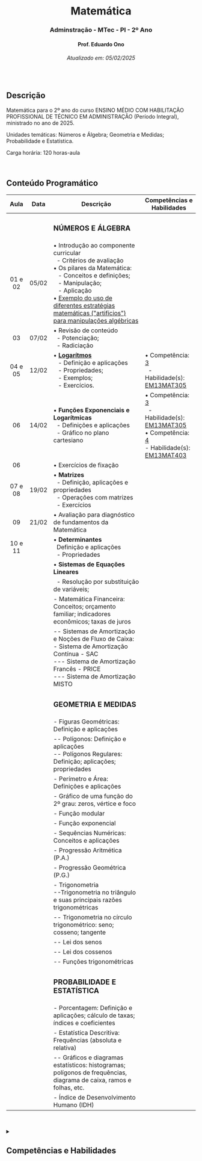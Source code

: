<h1 align="center">Matemática</h1>
<h3 align="center">Adminstração - MTec - PI - 2º Ano</h3>
<h4 align="center">Prof. Eduardo Ono</h4>
<h6 align="center">Atualizado em: 05/02/2025</h6>

&nbsp;

## Descrição

Matemática para o 2º ano do curso ENSINO MÉDIO COM HABILITAÇÃO PROFISSIONAL DE TÉCNICO EM ADMINISTRAÇÃO (Período Integral), ministrado no ano de 2025.

Unidades temáticas: Números e Álgebra; Geometria e Medidas; Probabilidade e Estatística.

Carga horária: 120 horas-aula

&nbsp;

## Conteúdo Programático

|   Aula  | Data  | Descrição | Competências e Habilidades |
|   :-:   |  :-:  | --- | --- |
|         |       | <h3>NÚMEROS E ÁLGEBRA</h3> | |
| 01 e 02 | 05/02 | &bull; Introdução ao componente curricular<br>&nbsp; - Critérios de avaliação<br>&bull; Os pilares da Matemática:<br>&ensp; - Conceitos e definições;<br>&ensp; - Manipulação;<br>&ensp; - Aplicação<br>&bull; [Exemplo do uso de diferentes estratégias matemáticas ("artifícios") para manipulações algébricas](https://github.com/eduardo-ono/Fundamentos-de-Matematica/blob/main/conteudo/04-exponenciais-e-logaritmos/exercicios-resolvidos/exr-2021-08-01.ipynb) |  |
|   03    | 07/02 | &bull; Revisão de conteúdo<br>&nbsp; - Potenciação;<br>&nbsp; - Radiciação | |
| 04 e 05 | 12/02 | &bull; [__Logarítmos__](https://github.com/eduardo-ono/Fundamentos-de-Matematica/tree/main/conteudo/04-exponenciais-e-logaritmos/logaritmos)<br>&ensp; - Definição e aplicações<br>&ensp; - Propriedades;<br>&ensp; - Exemplos;<br>&ensp; - Exercícios. | &bull; Competência: [3]<br>&nbsp; - Habilidade(s): [EM13MAT305] |
|   06    | 14/02 | &bull; __Funções Exponenciais e Logarítmicas__<br>&nbsp; - Definições e aplicações<br>&nbsp; - Gráfico no plano cartesiano | &bull; Competência: [3]<br>&nbsp; - Habilidade(s): [EM13MAT305]<br>&bull; Competência: [4]<br> - Habilidade(s): [EM13MAT403] |
|   06    |       | &bull; Exercícios de fixação | |
| 07 e 08 | 19/02 | &bull; __Matrizes__<br>&nbsp; - Definição, aplicações e propriedades<br>&nbsp; - Operações com matrizes<br>&nbsp; - Exercícios | |
|   09    | 21/02 | &bull; Avaliação para diagnóstico de fundamentos da Matemática | |
| 10 e 11 |       | &bull; __Determinantes__<br>&nbsp; Definição e aplicações<br>&nbsp; - Propriedades | |
|         |       | &bull; __Sistemas de Equações Lineares__ | |
|         |       | &nbsp; - Resolução por substituição de variáveis; | |
|         |       | - Matemática Financeira: Conceitos; orçamento familiar; indicadores econômicos; taxas de juros | |
|         |       | -- Sistemas de Amortização e Noções de Fluxo de Caixa:<br>- Sistema de Amortização Contínua - SAC<br>--- Sistema de Amortização Francês - PRICE<br>--- Sistema de Amortização MISTO | |
|         |       | <h3>GEOMETRIA E MEDIDAS</h3> | |
|         |       | - Figuras Geométricas: Definição e aplicações | |
|         |       | -- Polígonos: Definição e aplicações<br>-- Polígonos Regulares: Definição; aplicações; propriedades | |
|         |       | - Perímetro e Área: Definições e aplicações | |
|         |       | - Gráfico de uma função do 2º grau: zeros, vértice e foco | |
|         |       | - Função modular | |
|         |       | - Função exponencial | |
|         |       | - Sequências Numéricas: Conceitos e aplicações | |
|         |       | - Progressão Aritmética (P.A.) | |
|         |       | - Progressão Geométrica (P.G.) | |
|         |       | - Trigonometria<br>--Trigonometria no triângulo e suas principais razões trigonométricas | |
|             |       | -- Trigonometria no círculo trigonométrico: seno; cosseno;  tangente | |
|         |       | -- Lei dos senos | |
|         |       | -- Lei dos cossenos | |
|         |       | -- Funções trigonométricas | |
|         |       | <h3>PROBABILIDADE E ESTATÍSTICA</h3> | |
|         |       | - Porcentagem: Definição e aplicações; cálculo de taxas; índices e coeficientes | |
|         |       | - Estatística Descritiva: Frequências (absoluta e relativa) | |
|         |       | -- Gráficos e diagramas estatísticos: histogramas; polígonos de frequências, diagrama de caixa, ramos e folhas, etc. | |
|         |       | - Índice de Desenvolvimento Humano (IDH) | |

[3]: #competencia-3
[4]: #competencia-4
[EM13MAT305]: #EM13MAT305
[EM13MAT403]: #EM13MAT403

&nbsp;

<details>
  <summary>
    <h2>Competências e Habilidades</h2>
  </summary>
  <section markdown="1">

| Competência 1 | |
| --- | --- |
| Habilidades | |
| | |

| Competência 2 | |
| --- | --- |
| Habilidades | |
| | |

| Competência | Descrição |
| :-: | --- |
| <a id="competencia-3">3</a> | Utilizar estratégias, conceitos, definições e procedimentos matemáticos para interpretar, construir modelos e resolver problemas em diversos contextos, analisando a plausibilidade dos resultados e a adequação das soluções propostas, de modo a construir argumentação consistente. |
| Habilidades | Descrição |
| <a id="EM13MAT305">EM13MAT305</a> | Resolver e elaborar problemas com funções logarítmicas nos quais seja necessário compreender e interpretar a variação das grandezas envolvidas, em contextos como os de abalos sísmicos, pH, radioatividade, Matemática Financeira, entre outros. |

| Competência | Descrição |
| :-: | --- |
| <a id="competencia-4">4</a> | Compreender e utilizar, com flexibilidade e precisão, diferentes registros de representação matemáticos (algébrico, geométrico, estatístico, computacional etc.), na busca de solução e comunicação de resultados de problemas. |
| Habilidades | Descrição |
| <a id="EM13MAT403">EM13MAT403</a> | Analisar e estabelecer relações, com ou sem apoio de tecnologias digitais, entre as representações de funções exponencial e logarítmica expressas em tabelas e em plano cartesiano, para identificar as características fundamentais (domínio, imagem, crescimento) de cada função. |

  </section>
</details>

&nbsp;
